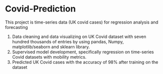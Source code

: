 # Covid-Prediction
This project is time-series data (UK covid cases) for regression analysis and forecasting

1. Data cleaning and data visualizing on UK Covid dataset with seven hundred thousands of entries by using pandas, Numpy, matplotlib/seaborn and sklearn library.
2. Supervised model development, specifically regression on time-series Covid datasets with mobility metrics.
3. Predicted UK Covid cases with the accuracy of 98% after training on the dataset
